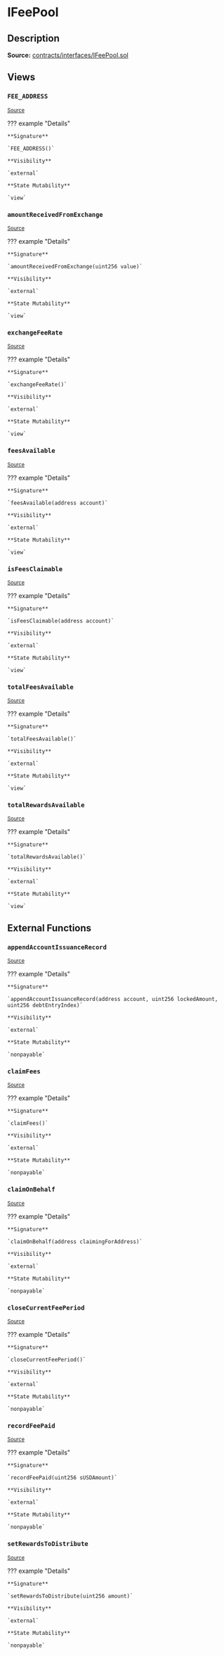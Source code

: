 # IFeePool

## Description

**Source:** [contracts/interfaces/IFeePool.sol](https://github.com/Synthetixio/synthetix/tree/v2.21.15/contracts/interfaces/IFeePool.sol)

## Views

### `FEE_ADDRESS`

<sub>[Source](https://github.com/Synthetixio/synthetix/tree/v2.21.15/contracts/interfaces/IFeePool.sol#L11)</sub>

??? example "Details"

    **Signature**

    `FEE_ADDRESS()`

    **Visibility**

    `external`

    **State Mutability**

    `view`

### `amountReceivedFromExchange`

<sub>[Source](https://github.com/Synthetixio/synthetix/tree/v2.21.15/contracts/interfaces/IFeePool.sol#L6)</sub>

??? example "Details"

    **Signature**

    `amountReceivedFromExchange(uint256 value)`

    **Visibility**

    `external`

    **State Mutability**

    `view`

### `exchangeFeeRate`

<sub>[Source](https://github.com/Synthetixio/synthetix/tree/v2.21.15/contracts/interfaces/IFeePool.sol#L8)</sub>

??? example "Details"

    **Signature**

    `exchangeFeeRate()`

    **Visibility**

    `external`

    **State Mutability**

    `view`

### `feesAvailable`

<sub>[Source](https://github.com/Synthetixio/synthetix/tree/v2.21.15/contracts/interfaces/IFeePool.sol#L13)</sub>

??? example "Details"

    **Signature**

    `feesAvailable(address account)`

    **Visibility**

    `external`

    **State Mutability**

    `view`

### `isFeesClaimable`

<sub>[Source](https://github.com/Synthetixio/synthetix/tree/v2.21.15/contracts/interfaces/IFeePool.sol#L15)</sub>

??? example "Details"

    **Signature**

    `isFeesClaimable(address account)`

    **Visibility**

    `external`

    **State Mutability**

    `view`

### `totalFeesAvailable`

<sub>[Source](https://github.com/Synthetixio/synthetix/tree/v2.21.15/contracts/interfaces/IFeePool.sol#L17)</sub>

??? example "Details"

    **Signature**

    `totalFeesAvailable()`

    **Visibility**

    `external`

    **State Mutability**

    `view`

### `totalRewardsAvailable`

<sub>[Source](https://github.com/Synthetixio/synthetix/tree/v2.21.15/contracts/interfaces/IFeePool.sol#L19)</sub>

??? example "Details"

    **Signature**

    `totalRewardsAvailable()`

    **Visibility**

    `external`

    **State Mutability**

    `view`

## External Functions

### `appendAccountIssuanceRecord`

<sub>[Source](https://github.com/Synthetixio/synthetix/tree/v2.21.15/contracts/interfaces/IFeePool.sol#L29)</sub>

??? example "Details"

    **Signature**

    `appendAccountIssuanceRecord(address account, uint256 lockedAmount, uint256 debtEntryIndex)`

    **Visibility**

    `external`

    **State Mutability**

    `nonpayable`

### `claimFees`

<sub>[Source](https://github.com/Synthetixio/synthetix/tree/v2.21.15/contracts/interfaces/IFeePool.sol#L22)</sub>

??? example "Details"

    **Signature**

    `claimFees()`

    **Visibility**

    `external`

    **State Mutability**

    `nonpayable`

### `claimOnBehalf`

<sub>[Source](https://github.com/Synthetixio/synthetix/tree/v2.21.15/contracts/interfaces/IFeePool.sol#L24)</sub>

??? example "Details"

    **Signature**

    `claimOnBehalf(address claimingForAddress)`

    **Visibility**

    `external`

    **State Mutability**

    `nonpayable`

### `closeCurrentFeePeriod`

<sub>[Source](https://github.com/Synthetixio/synthetix/tree/v2.21.15/contracts/interfaces/IFeePool.sol#L26)</sub>

??? example "Details"

    **Signature**

    `closeCurrentFeePeriod()`

    **Visibility**

    `external`

    **State Mutability**

    `nonpayable`

### `recordFeePaid`

<sub>[Source](https://github.com/Synthetixio/synthetix/tree/v2.21.15/contracts/interfaces/IFeePool.sol#L35)</sub>

??? example "Details"

    **Signature**

    `recordFeePaid(uint256 sUSDAmount)`

    **Visibility**

    `external`

    **State Mutability**

    `nonpayable`

### `setRewardsToDistribute`

<sub>[Source](https://github.com/Synthetixio/synthetix/tree/v2.21.15/contracts/interfaces/IFeePool.sol#L37)</sub>

??? example "Details"

    **Signature**

    `setRewardsToDistribute(uint256 amount)`

    **Visibility**

    `external`

    **State Mutability**

    `nonpayable`

